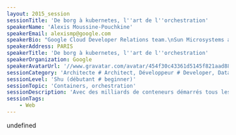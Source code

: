 ```yaml
---
layout: 2015_session
sessionTitle: 'De borg à kubernetes, l''art de l''orchestration'
speakerName: 'Alexis Moussine-Pouchkine'
speakerEmail: alexismp@google.com
speakerBio: "Google Cloud Developer Relations team.\nSun Microsystems and Java veteran."
speakerAddress: PARIS
speakerTitle: 'De borg à kubernetes, l''art de l''orchestration'
speakerOrganization: Google
speakerAvatarUrl: '//www.gravatar.com/avatar/454f30c43361d5145f821aad88ea0e24?size=200&default=mm'
sessionCategory: 'Architecte # Architect, Développeur # Developer, Data scientist'
sessionLevel: 'Shu (débutant # beginner)'
sessionTopic: 'Containers, orchestration'
sessionDescription: 'Avec des milliards de conteneurs démarrés tous les mois pour ses services GMail, Search, Maps, … Google a développé un savoir-faire partagé dans de nombreux papiers de recherche mais aussi dans des projets open source comme Kubernetes et dans ses produits Google Cloud Platform. Cette session expliquera comment Google optimise ses ressources et introduira Kubernetes et en proposera une démonstration.'
sessionTags:
    - Web
---
```


undefined

